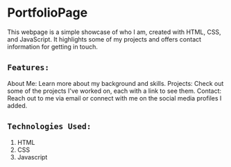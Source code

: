 # PortfolioPage
This webpage is a simple showcase of who I am, created with HTML, CSS, and JavaScript. It highlights some of my projects and offers contact information for getting in touch.

## `Features:`
About Me: Learn more about my background and skills.
Projects: Check out some of the projects I've worked on, each with a link to see them.
Contact: Reach out to me via email or connect with me on the social media profiles I added.

## `Technologies Used:`

1. HTML
2. CSS
3. Javascript